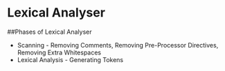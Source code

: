 # Lexical Analyser

##Phases of Lexical Analyser
* Scanning - Removing Comments, Removing Pre-Processor Directives, Removing Extra Whitespaces
* Lexical Analysis - Generating Tokens




